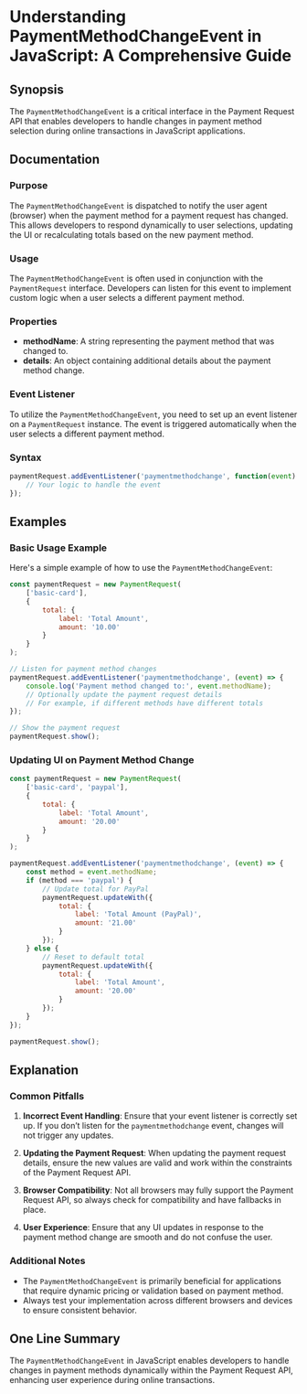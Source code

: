 <!--
Meta Description: # Understanding PaymentMethodChangeEvent in JavaScript: A Comprehensive Guide ## Synopsis The `PaymentMethodChangeEvent` is a critical interface in th...
Meta Keywords: payment, method, paymentrequest, event, total
-->

# Understanding PaymentMethodChangeEvent in JavaScript: A Comprehensive Guide

## Synopsis
The `PaymentMethodChangeEvent` is a critical interface in the Payment Request API that enables developers to handle changes in payment method selection during online transactions in JavaScript applications.

## Documentation
### Purpose
The `PaymentMethodChangeEvent` is dispatched to notify the user agent (browser) when the payment method for a payment request has changed. This allows developers to respond dynamically to user selections, updating the UI or recalculating totals based on the new payment method.

### Usage
The `PaymentMethodChangeEvent` is often used in conjunction with the `PaymentRequest` interface. Developers can listen for this event to implement custom logic when a user selects a different payment method. 

### Properties
- **methodName**: A string representing the payment method that was changed to.
- **details**: An object containing additional details about the payment method change.

### Event Listener
To utilize the `PaymentMethodChangeEvent`, you need to set up an event listener on a `PaymentRequest` instance. The event is triggered automatically when the user selects a different payment method.

### Syntax
```javascript
paymentRequest.addEventListener('paymentmethodchange', function(event) {
    // Your logic to handle the event
});
```

## Examples
### Basic Usage Example
Here's a simple example of how to use the `PaymentMethodChangeEvent`:

```javascript
const paymentRequest = new PaymentRequest(
    ['basic-card'],
    {
        total: {
            label: 'Total Amount',
            amount: '10.00'
        }
    }
);

// Listen for payment method changes
paymentRequest.addEventListener('paymentmethodchange', (event) => {
    console.log('Payment method changed to:', event.methodName);
    // Optionally update the payment request details
    // For example, if different methods have different totals
});

// Show the payment request
paymentRequest.show();
```

### Updating UI on Payment Method Change
```javascript
const paymentRequest = new PaymentRequest(
    ['basic-card', 'paypal'],
    {
        total: {
            label: 'Total Amount',
            amount: '20.00'
        }
    }
);

paymentRequest.addEventListener('paymentmethodchange', (event) => {
    const method = event.methodName;
    if (method === 'paypal') {
        // Update total for PayPal
        paymentRequest.updateWith({
            total: {
                label: 'Total Amount (PayPal)',
                amount: '21.00'
            }
        });
    } else {
        // Reset to default total
        paymentRequest.updateWith({
            total: {
                label: 'Total Amount',
                amount: '20.00'
            }
        });
    }
});

paymentRequest.show();
```

## Explanation
### Common Pitfalls
1. **Incorrect Event Handling**: Ensure that your event listener is correctly set up. If you don’t listen for the `paymentmethodchange` event, changes will not trigger any updates.
   
2. **Updating the Payment Request**: When updating the payment request details, ensure the new values are valid and work within the constraints of the Payment Request API.

3. **Browser Compatibility**: Not all browsers may fully support the Payment Request API, so always check for compatibility and have fallbacks in place.

4. **User Experience**: Ensure that any UI updates in response to the payment method change are smooth and do not confuse the user.

### Additional Notes
- The `PaymentMethodChangeEvent` is primarily beneficial for applications that require dynamic pricing or validation based on payment method.
- Always test your implementation across different browsers and devices to ensure consistent behavior.

## One Line Summary
The `PaymentMethodChangeEvent` in JavaScript enables developers to handle changes in payment methods dynamically within the Payment Request API, enhancing user experience during online transactions.